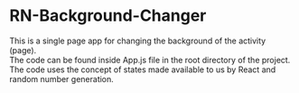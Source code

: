 # RN-Background-Changer
This is a single page app for changing the background of the activity (page).  
The code can be found inside App.js file in the root directory of the project.  
The code uses the concept of states made available to us by React and random number generation.

